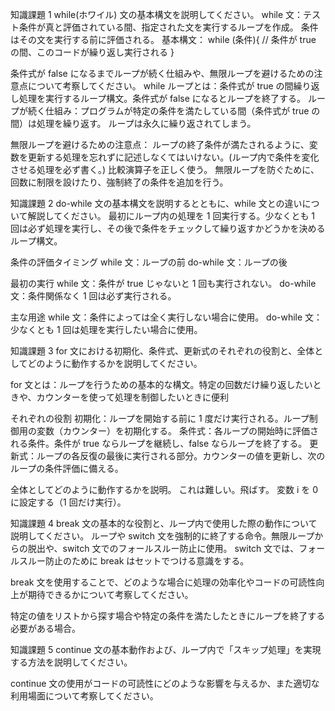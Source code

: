知識課題 1
while(ホワイル) 文の基本構文を説明してください。
while 文：テスト条件が真と評価されている間、指定された文を実行するループを作成。
条件はその文を実行する前に評価される。
基本構文：
while (条件){
// 条件が true の間、このコードが繰り返し実行される
}

条件式が false になるまでループが続く仕組みや、無限ループを避けるための注意点について考察してください。
while ループとは：条件式が true の間繰り返し処理を実行するループ構文。条件式が false になるとループを終了する。
ループが続く仕組み：プログラムが特定の条件を満たしている間（条件式が true の間）は処理を繰り返す。
ループは永久に繰り返されてしまう。

無限ループを避けるための注意点：
ループの終了条件が満たされるように、変数を更新する処理を忘れずに記述しなくてはいけない。(ループ内で条件を変化させる処理を必ず書く。)
比較演算子を正しく使う。
無限ループを防ぐために、回数に制限を設けたり、強制終了の条件を追加を行う。

知識課題 2
do-while 文の基本構文を説明するとともに、while 文との違いについて解説してください。
最初にループ内の処理を 1 回実行する。少なくとも 1 回は必ず処理を実行し、その後で条件をチェックして繰り返すかどうかを決めるループ構文。

条件の評価タイミング
while 文：ループの前
do-while 文：ループの後

最初の実行
while 文：条件が true じゃないと 1 回も実行されない。
do-while 文：条件関係なく 1 回は必ず実行される。

主な用途
while 文：条件によっては全く実行しない場合に使用。
do-while 文：少なくとも 1 回は処理を実行したい場合に使用。

知識課題 3
for 文における初期化、条件式、更新式のそれぞれの役割と、全体としてどのように動作するかを説明してください。

for 文とは：ループを行うための基本的な構文。特定の回数だけ繰り返したいときや、カウンターを使って処理を制御したいときに便利

それぞれの役割
初期化：ループを開始する前に 1 度だけ実行される。ループ制御用の変数（カウンター）を初期化する。
条件式：各ループの開始時に評価される条件。条件が true ならループを継続し、false ならループを終了する。
更新式：ループの各反復の最後に実行される部分。カウンターの値を更新し、次のループの条件評価に備える。

全体としてどのように動作するかを説明。
これは難しい。飛ばす。
変数 i を 0 に設定する（1 回だけ実行）。

知識課題 4
break 文の基本的な役割と、ループ内で使用した際の動作について説明してください。
ループや switch 文を強制的に終了する命令。無限ループからの脱出や、switch 文でのフォールスルー防止に使用。
switch 文では、フォールスルー防止のために break はセットでつける意識をする。

break 文を使用することで、どのような場合に処理の効率化やコードの可読性向上が期待できるかについて考察してください。

特定の値をリストから探す場合や特定の条件を満たしたときにループを終了する必要がある場合。

知識課題 5
continue 文の基本動作および、ループ内で「スキップ処理」を実現する方法を説明してください。

continue 文の使用がコードの可読性にどのような影響を与えるか、また適切な利用場面について考察してください。
